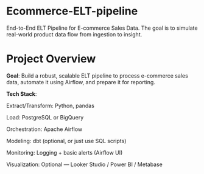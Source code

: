 # Ecommerce-ELT-pipeline
End-to-End ELT Pipeline for E-commerce Sales Data.
The goal is to simulate real-world product data flow from ingestion to insight.

# Project Overview
**Goal**: Build a robust, scalable ELT pipeline to process e-commerce sales data, automate it using Airflow, and prepare it for reporting.

**Tech Stack**:

Extract/Transform: Python, pandas

Load: PostgreSQL or BigQuery

Orchestration: Apache Airflow

Modeling: dbt (optional, or just use SQL scripts)

Monitoring: Logging + basic alerts (Airflow UI)

Visualization: Optional — Looker Studio / Power BI / Metabase
